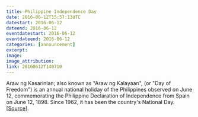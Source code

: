 ```yaml
---
title: Philippine Independence Day
date: 2016-06-12T15:57:13UTC
datestart: 2016-06-12
dateend: 2016-06-12
eventdatestart: 2016-06-12
eventdateend: 2016-06-12
categories: [announcement]
excerpt:
image: 
image_attribution:
link: 20160612T140710
---
```


Araw ng Kasarinlan; also known as "Araw ng Kalayaan", (or "Day of Freedom") is an annual national holiday of the Philippines observed on June 12, commemorating the Philippine Declaration of Independence from Spain on June 12, 1898. Since 1962, it has been the country's National Day.
[[Source](https://en.wikipedia.org/wiki/Independence_Day_(Philippines))].